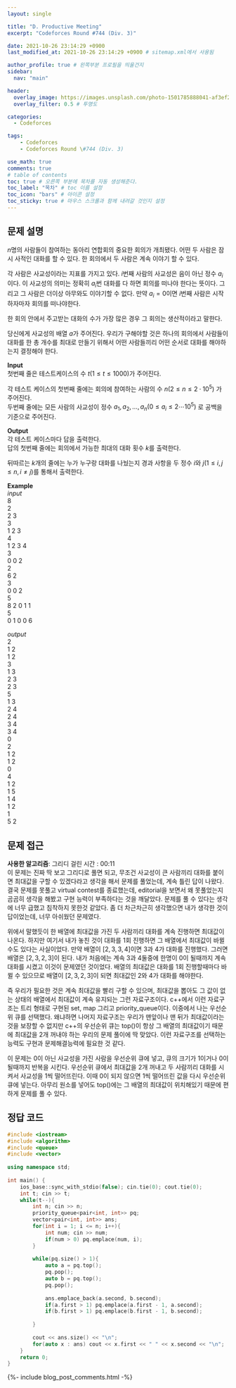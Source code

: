 ```yaml
---
layout: single

title: "D. Productive Meeting"
excerpt: "Codeforces Round #744 (Div. 3)"

date: 2021-10-26 23:14:29 +0900
last_modified_at: 2021-10-26 23:14:29 +0900 # sitemap.xml에서 사용됨

author_profile: true # 왼쪽부분 프로필을 띄울건지
sidebar:
  nav: "main"

header:
  overlay_image: https://images.unsplash.com/photo-1501785888041-af3ef285b470?ixlib=rb-1.2.1&ixid=eyJhcHBfaWQiOjEyMDd9&auto=format&fit=crop&w=1350&q=80
  overlay_filter: 0.5 # 투명도

categories: 
  - Codeforces

tags: 
    - Codeforces
    - Codeforces Round \#744 (Div. 3)

use_math: true
comments: true
# table of contents
toc: true # 오른쪽 부분에 목차를 자동 생성해준다.
toc_label: "목차" # toc 이름 설정
toc_icon: "bars" # 아이콘 설정
toc_sticky: true # 마우스 스크롤과 함께 내려갈 것인지 설정
---  
```



## 문제 설명  
$n$명의 사람들이 참여하는 동아리 연합회의 중요한 회의가 개최됐다. 어떤 두 사람은 잠시 사적인 대화를 할 수 있다. 한 회의에서 두 사람은 계속 이야기 할 수 있다.  

각 사람은 사교성이라는 지표를 가지고 있다. $i$번째 사람의 사교성은 음이 아닌 정수 $a_i$이다. 이 사교성의 의미는 정확히 $a_i$번 대화를 다 하면 회의를 떠나야 한다는 뜻이다. 그리고 그 사람은 더이상 아무와도 이야기할 수 없다. 만약 $a_i = 0$이면 $i$번째 사람은 시작하자마자 회의를 떠나야한다.  

한 회의 안에서 주고받는 대화의 수가 가장 많은 경우 그 회의는 생산적이라고 말한다.  

당신에게 사교성의 배열 $a$가 주어진다. 우리가 구해야할 것은 하나의 회의에서 사람들이 대화를 한 총 개수를 최대로 만들기 위해서 어떤 사람들끼리 어떤 순서로 대화를 해야하는지 결정해야 한다.


__Input__  
첫번째 줄은 테스트케이스의 수 $t (1 \le t \le 1000)$가 주어진다.  
 
각 테스트 케이스의 첫번째 줄에는 회의에 참여하는 사람의 수 $n(2 \le n \le 2\cdot10^5)$ 가 주어진다.  
두번째 줄에는 모든 사람의 사교성이 정수 $a_1, a_2, \dots, a_n(0 \le a_i \le 2 \cdots 10^5)$ 로 공백을 기준으로 주어진다.

__Output__  
각 테스트 케이스마다 답을 출력한다.  
답의 첫번째 줄에는 회의에서 가능한 최대의 대화 횟수 $k$를 출력한다.  

뒤따르는 $k$개의 줄에는 누가 누구랑 대화를 나눴는지 경과 사항을 두 정수 $i$와 $j (1 \le i, j \le n, i \neq j)$를 통해서 출력한다.

__Example__  
_input_  
8  
2  
2 3  
3  
1 2 3  
4  
1 2 3 4  
3  
0 0 2  
2  
6 2  
3  
0 0 2  
5  
8 2 0 1 1  
5  
0 1 0 0 6  

   
_output_  
2  
1 2  
1 2  
3  
1 3  
2 3  
2 3  
5  
1 3  
2 4  
2 4  
3 4    
3 4  
0  
2  
1 2  
1 2  
0  
4  
1 2  
1 5  
1 4  
1 2  
1  
5 2  
    
## 문제 접근
__사용한 알고리즘__: 그리디
걸린 시간 : 00:11  
이 문제는 진짜 딱 보고 그리디로 풀면 되고, 무조건 사교성이 큰 사람끼리 대화를 붙이면 최대값을 구할 수 있겠다라고 생각을 해서 문제를 풀었는데, 계속 틀린 답이 나왔다. 결국 문제를 못풀고 virtual contest를 종료했는데, editorial을 보면서 왜 못풀었는지 곰곰히 생각을 해봤고 구현 능력이 부족하다는 것을 깨달았다. 문제를 풀 수 있다는 생각에 너무 급했고 침착하지 못한것 같았다. 좀 더 차근차근히 생각했으면 내가 생각한 것이 답이었는데, 너무 아쉬웠던 문제였다.  

위에서 말했듯이 한 배열에 최대값을 가진 두 사람끼리 대화를 계속 진행하면 최대값이 나온다. 하지만 여기서 내가 놓친 것이 대화를 1회 진행하면 그 배열에서 최대값이 바뀔 수도 있다는 사실이었다. 만약 배열이 $[2, 3, 3, 4]$이면 3과 4가 대화를 진행했다. 그러면 배열은 $[2, 3, 2, 3]$이 된다. 내가 처음에는 계속 3과 4둘중에 한명이 0이 될때까지 계속 대화를 시켰고 이것이 문제였던 것이었다. 배열의 최대값은 대화를 1회 진행할때마다 바뀔 수 있으므로 배열이 $[2, 3, 2, 3]$이 되면 최대값인 2와 4가 대화를 해야한다.  

즉 우리가 필요한 것은 계속 최대값을 빨리 구할 수 있으며, 최대값을 뽑아도 그 값이 없는 상태의 배열에서 최대값이 계속 유지되는 그런 자료구조이다. c++에서 이런 자료구조는 트리 형태로 구현된 set, map 그리고 priority_queue이다. 이중에서 나는 우선순위 큐를 선택했다. 왜냐하면 나머지 자료구조는 우리가 맨앞이나 맨 뒤가 최대값이라는 것을 보장할 수 없지만 c++의 우선순위 큐는 top()이 항상 그 배열의 최대값이기 때문에 최대값을 2개 꺼내야 하는 우리의 문제 풀이에 딱 맞았다. 이런 자료구조를 선택하는 능력도 구현과 문제해결능력에 필요한 것 같다.  

이 문제는 0이 아닌 사교성을 가진 사람을 우선순위 큐에 넣고, 큐의 크기가 1이거나 0이 될때까지 반복을 시킨다. 우선순위 큐에서 최대값을 2개 꺼내고 두 사람끼리 대화를 시켜서 사교성을 1씩 떨어뜨린다. 이때 0이 되지 않으면 1씩 떨어뜨린 값을 다시 우선순위 큐에 넣는다. 아무리 원소를 넣어도 top()에는 그 배열의 최대값이 위치해있기 때문에 편하게 문제를 풀 수 있다.


## 정답 코드  
```cpp
#include <iostream>
#include <algorithm>
#include <queue>
#include <vector>
 
using namespace std;
 
int main() {
    ios_base::sync_with_stdio(false); cin.tie(0); cout.tie(0);
	int t; cin >> t;
	while(t--){
	    int n; cin >> n;
	    priority_queue<pair<int, int>> pq;
	    vector<pair<int, int>> ans;
	    for(int i = 1; i <= n; i++){
	        int num; cin >> num;
	        if(num > 0) pq.emplace(num, i);
	    }
	    
	    while(pq.size() > 1){
	        auto a = pq.top();
	        pq.pop();
	        auto b = pq.top();
	        pq.pop();
	        
	        ans.emplace_back(a.second, b.second);
	        if(a.first > 1) pq.emplace(a.first - 1, a.second);
	        if(b.first > 1) pq.emplace(b.first - 1, b.second);
	        
	    }
	    
	    cout << ans.size() << "\n";
	    for(auto x : ans) cout << x.first << " " << x.second << "\n";
	}
	return 0;
}
```  
{%- include blog_post_comments.html -%}
